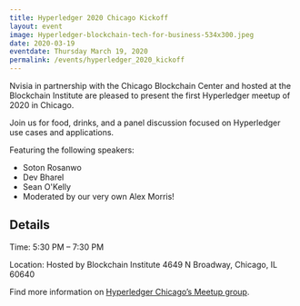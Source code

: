 ```yaml
---
title: Hyperledger 2020 Chicago Kickoff
layout: event
image: Hyperledger-blockchain-tech-for-business-534x300.jpeg
date: 2020-03-19
eventdate: Thursday March 19, 2020
permalink: /events/hyperledger_2020_kickoff
---
```

Nvisia in partnership with the Chicago Blockchain Center and hosted at the Blockchain Institute are pleased to present the first Hyperledger meetup of 2020 in Chicago.

Join us for food, drinks, and a panel discussion focused on Hyperledger use cases and applications.

Featuring the following speakers:
 <ul>
  <li>Soton Rosanwo</li>
  <li>Dev Bharel</li>
  <li>Sean O'Kelly</li>
  <li>Moderated by our very own Alex Morris!</li>
</ul> 


<h2>Details</h2>
Time: 5:30 PM – 7:30 PM

Location: 
Hosted by Blockchain Institute
4649 N Broadway, Chicago, IL 60640

Find more information on <a href="https://www.meetup.com/Hyperledger-Chicago/events/268021107/">Hyperledger Chicago’s Meetup group</a>.
